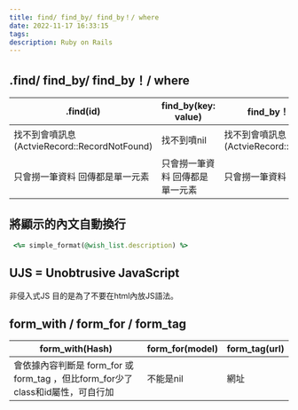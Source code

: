 ```yaml
---
title: find/ find_by/ find_by！/ where
date: 2022-11-17 16:33:15
tags: 
description: Ruby on Rails
---
```

## .find/ find_by/ find_by！/ where

| .find(id) | find_by(key: value) | find_by！(key: value) | where(key: value) |
| --- | --------- | ------------------- | --------------------- |
| 找不到會噴訊息 (ActvieRecord::RecordNotFound) | 找不到噴nil   | 找不到會噴訊息 (ActvieRecord::RecordNotFound) | 找不到回傳空陣列[] |
| 只會撈一筆資料 回傳都是單一元素| 只會撈一筆資料 回傳都是單一元素 | 只會撈一筆資料 回傳都是單一元素  | 拿到的是陣列 一次找多筆資料 |

## 將顯示的內文自動換行

```ruby
 <%= simple_format(@wish_list.description) %>
```

## UJS = Unobtrusive JavaScript

非侵入式JS
目的是為了不要在html內放JS語法。

## form_with / form_for / form_tag

| form_with(Hash) | form_for(model)  | form_tag(url) |
| -------- | -------- | -------- |
| 會依據內容判斷是 form_for 或 form_tag ，但比form_for少了class和id屬性，可自行加| 不能是nil    | 網址     |

